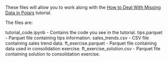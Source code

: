These files will allow you to work along with the [How to Deal With Missing Data in Polars](https://realpython.com/how-to-deal-with-polars-missing-data/) tutorial.

The files are:

tutorial_code.ipynb	 - Contains the code you see in the tutorial.
tips.parquet		 - Parquet file containing tips information.
sales_trends.csv	 - CSV file containing sales trend data.
ft_exercise.parquet	 - Parquet file containing data used in consolidation exercise.
ft_exercise_solution.csv - Parquet file containing solution to consolidation exercise.

